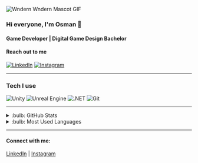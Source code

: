![Wndern Wndern Mascot GIF](https://tenor.com/view/wndern-wndern-mascot-wndern-logo-wndern-gif-the-god-level-wndern-gif-13810123554039899331)

### Hi everyone, I'm Osman :wave:

#### Game Developer | Digital Game Design Bachelor

#### Reach out to me

[![LinkedIn](https://img.shields.io/badge/-LinkedIn-black?style=flat-square&logo=linkedin)](https://www.linkedin.com/in/osman-sisman/)
[![Instagram](https://img.shields.io/badge/-Instagram-black?style=flat-square&logo=instagram)](https://www.instagram.com/osmann_41/)

---

### Tech I use

![Unity](https://img.shields.io/badge/-Unity-black?style=flat-square&logo=unity)
![Unreal Engine](https://img.shields.io/badge/-Unreal_Engine-black?style=flat-square&logo=unrealengine)
![.NET](https://img.shields.io/badge/-.NET-black?style=flat-square&logo=dotnet)
![Git](https://img.shields.io/badge/-Git-black?style=flat-square&logo=git)

---

<details>
<summary> :bulb: GitHub Stats</summary>
<img src="https://github-readme-stats.vercel.app/api?username=Duzz41&theme=radical">
</details>

<details>
<summary> :bulb: Most Used Languages</summary>
<img src="https://github-readme-stats.vercel.app/api/top-langs/?username=Duzz41&layout=compact">
</details>

---

#### Connect with me:

[LinkedIn](https://www.linkedin.com/in/osman-sisman/)
|
[Instagram](https://www.instagram.com/osmann_41/)
